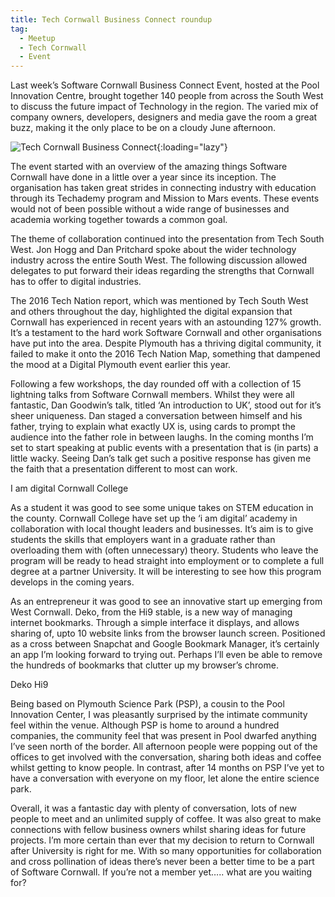 ```yaml
---
title: Tech Cornwall Business Connect roundup
tag:
  - Meetup
  - Tech Cornwall
  - Event
---
```


Last week’s Software Cornwall Business Connect Event, hosted at the Pool Innovation Centre, brought together 140 people from across the South West to discuss the future impact of Technology in the region. The varied mix of company owners, developers, designers and media gave the room a great buzz, making it the only place to be on a cloudy June afternoon.

![Tech Cornwall Business Connect](/assets/images/import/2016/06/photo-1-1.jpg){:loading="lazy"}

The event started with an overview of the amazing things Software Cornwall have done in a little over a year since its inception. The organisation has taken great strides in connecting industry with education through its Techademy program and Mission to Mars events. These events would not of been possible without a wide range of businesses and academia working together towards a common goal.

The theme of collaboration continued into the presentation from Tech South West. Jon Hogg and Dan Pritchard spoke about the wider technology industry across the entire South West. The following discussion allowed delegates to put forward their ideas regarding the strengths that Cornwall has to offer to digital industries.

The 2016 Tech Nation report, which was mentioned by Tech South West and others throughout the day, highlighted the digital expansion that Cornwall has experienced in recent years with an astounding 127% growth. It’s a testament to the hard work Software Cornwall and other organisations have put into the area. Despite Plymouth has a thriving digital community, it failed to make it onto the 2016 Tech Nation Map, something that dampened the mood at a Digital Plymouth event earlier this year.

Following a few workshops, the day rounded off with a collection of 15 lightning talks from Software Cornwall members. Whilst they were all fantastic, Dan Goodwin’s talk, titled ‘An introduction to UK’, stood out for it’s sheer uniqueness. Dan staged a conversation between himself and his father, trying to explain what exactly UX is, using cards to prompt the audience into the father role in between laughs. In the coming months I’m set to start speaking at public events with a presentation that is (in parts) a little wacky. Seeing Dan’s talk get such a positive response has given me the faith that a presentation different to most can work.

I am digital Cornwall College

As a student it was good to see some unique takes on STEM education in the county. Cornwall College have set up the ‘i am digital’ academy in collaboration with local thought leaders and businesses. It’s aim is to give students the skills that employers want in a graduate rather than overloading them with (often unnecessary) theory. Students who leave the program will be ready to head straight into employment or to complete a full degree at a partner University. It will be interesting to see how this program develops in the coming years.

As an entrepreneur it was good to see an innovative start up emerging from West Cornwall. Deko, from the Hi9 stable, is a new way of managing internet bookmarks. Through a simple interface it displays, and allows sharing of, upto 10 website links from the browser launch screen. Positioned as a cross between Snapchat and Google Bookmark Manager, it’s certainly an app I’m looking forward to trying out. Perhaps I’ll even be able to remove the hundreds of bookmarks that clutter up my browser’s chrome.

Deko Hi9

Being based on Plymouth Science Park (PSP), a cousin to the Pool Innovation Center, I was pleasantly surprised by the intimate community feel within the venue. Although PSP is home to around a hundred companies, the community feel that was present in Pool dwarfed anything I’ve seen north of the border. All afternoon people were popping out of the offices to get involved with the conversation, sharing both ideas and coffee whilst getting to know people. In contrast, after 14 months on PSP I’ve yet to have a conversation with everyone on my floor, let alone the entire science park.

Overall, it was a fantastic day with plenty of conversation, lots of new people to meet and an unlimited supply of coffee. It was also great to make connections with fellow business owners whilst sharing ideas for future projects. I’m more certain than ever that my decision to return to Cornwall after University is right for me. With so many opportunities for collaboration and cross pollination of ideas there’s never been a better time to be a part of Software Cornwall. If you’re not a member yet….. what are you waiting for?

